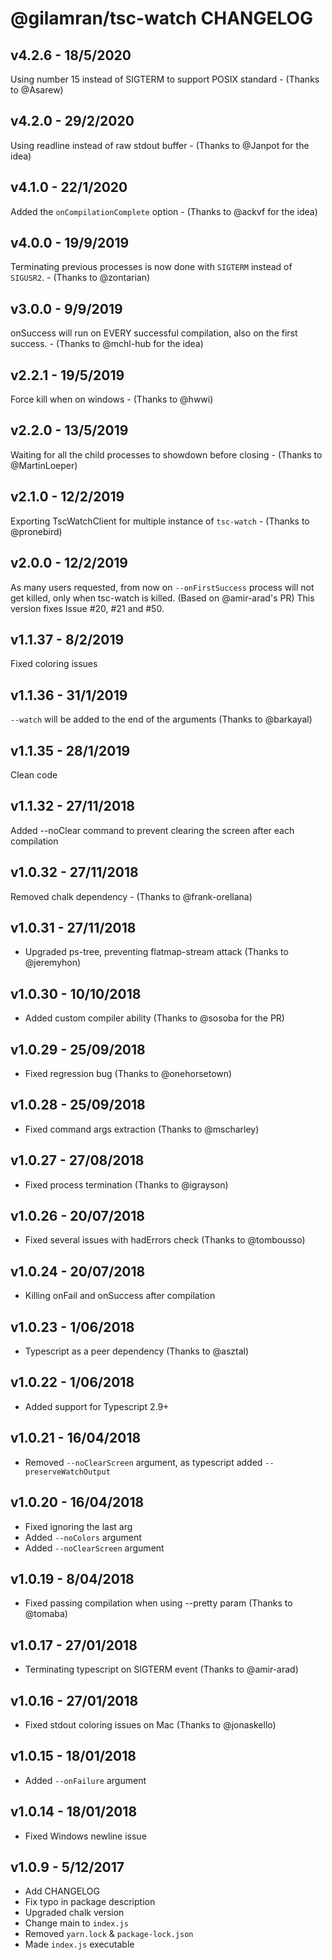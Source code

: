 # @gilamran/tsc-watch CHANGELOG

## v4.2.6 - 18/5/2020

Using number 15 instead of SIGTERM to support POSIX standard - (Thanks to @Asarew)

## v4.2.0 - 29/2/2020

Using readline instead of raw stdout buffer - (Thanks to @Janpot for the idea)

## v4.1.0 - 22/1/2020

Added the `onCompilationComplete` option - (Thanks to @ackvf for the idea)

## v4.0.0 - 19/9/2019

Terminating previous processes is now done with `SIGTERM` instead of `SIGUSR2`. - (Thanks to @zontarian)

## v3.0.0 - 9/9/2019

onSuccess will run on EVERY successful compilation, also on the first success. - (Thanks to @mchl-hub for the idea)

## v2.2.1 - 19/5/2019

Force kill when on windows - (Thanks to @hwwi)

## v2.2.0 - 13/5/2019

Waiting for all the child processes to showdown before closing - (Thanks to @MartinLoeper)

## v2.1.0 - 12/2/2019

Exporting TscWatchClient for multiple instance of `tsc-watch` - (Thanks to @pronebird)

## v2.0.0 - 12/2/2019

As many users requested, from now on `--onFirstSuccess` process will not get killed, only when tsc-watch is killed. (Based on @amir-arad's PR)
This version fixes Issue #20, #21 and #50.

## v1.1.37 - 8/2/2019

Fixed coloring issues

## v1.1.36 - 31/1/2019

`--watch` will be added to the end of the arguments (Thanks to @barkayal)

## v1.1.35 - 28/1/2019

Clean code

## v1.1.32 - 27/11/2018

Added --noClear command to prevent clearing the screen after each compilation

## v1.0.32 - 27/11/2018

Removed chalk dependency - (Thanks to @frank-orellana)

## v1.0.31 - 27/11/2018

- Upgraded ps-tree, preventing flatmap-stream attack (Thanks to @jeremyhon)

## v1.0.30 - 10/10/2018

- Added custom compiler ability (Thanks to @sosoba for the PR)

## v1.0.29 - 25/09/2018

- Fixed regression bug (Thanks to @onehorsetown)

## v1.0.28 - 25/09/2018

- Fixed command args extraction (Thanks to @mscharley)

## v1.0.27 - 27/08/2018

- Fixed process termination (Thanks to @igrayson)

## v1.0.26 - 20/07/2018

- Fixed several issues with hadErrors check (Thanks to @tombousso)

## v1.0.24 - 20/07/2018

- Killing onFail and onSuccess after compilation

## v1.0.23 - 1/06/2018

- Typescript as a peer dependency (Thanks to @asztal)

## v1.0.22 - 1/06/2018

- Added support for Typescript 2.9+

## v1.0.21 - 16/04/2018

- Removed `--noClearScreen` argument, as typescript added `--preserveWatchOutput`

## v1.0.20 - 16/04/2018

- Fixed ignoring the last arg
- Added `--noColors` argument
- Added `--noClearScreen` argument

## v1.0.19 - 8/04/2018

- Fixed passing compilation when using --pretty param (Thanks to @tomaba)

## v1.0.17 - 27/01/2018

- Terminating typescript on SIGTERM event (Thanks to @amir-arad)

## v1.0.16 - 27/01/2018

- Fixed stdout coloring issues on Mac (Thanks to @jonaskello)

## v1.0.15 - 18/01/2018

- Added `--onFailure` argument

## v1.0.14 - 18/01/2018

- Fixed Windows newline issue

## v1.0.9 - 5/12/2017

- Add CHANGELOG
- Fix typo in package description
- Upgraded chalk version
- Change main to `index.js`
- Removed `yarn.lock` & `package-lock.json`
- Made `index.js` executable
